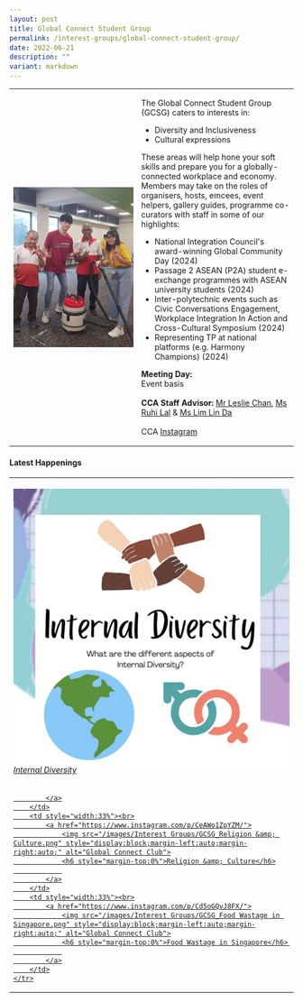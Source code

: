 ```yaml
---
layout: post
title: Global Connect Student Group
permalink: /interest-groups/global-connect-student-group/
date: 2022-06-21
description: ""
variant: markdown
---
```

<div>
    <table>
        <tbody><tr>
            <td style="width:45%"><img src="/images/CCA_global_connect_student_group.jpg" style="display:block;margin-left:auto;margin-right:auto;" alt="Global Connect Student Group"></td>
            <td>
                <p>
                    The Global Connect Student Group (GCSG) caters to interests in:<br>
                </p>
                    <ul>
                        <li>Diversity and Inclusiveness</li>
                        <li>Cultural expressions</li>
                    </ul>
                <p>
                    These areas will help hone your soft skills and prepare you for a globally-connected workplace and economy. Members may take on the roles of organisers, hosts, emcees, event helpers, gallery guides, programme co-curators with staff in some of our highlights:
							</p>
									<ul>
										<li>National Integration Council's award-winning Global Community Day (2024)</li>
										<li>Passage 2 ASEAN (P2A) student e-exchange programmes with ASEAN university students (2024)
</li>
										<li>Inter-polytechnic events such as Civic Conversations Engagement, Workplace Integration In Action and Cross-Cultural Symposium (2024)
</li>
										<li>Representing TP at national platforms (e.g. Harmony Champions) (2024)
</li>
							</ul>
                <p>
                    <b>Meeting Day:</b><br>
                    Event basis<br>
                    <br>
                    <b>CCA Staff Advisor:</b>
									<a href="mailto:Leslie_Chan@tp.edu.sg">Mr Leslie Chan</a>, <a href="mailto:Ruhi_LAL@tp.edu.sg">Ms Ruhi Lal</a> &amp; <a href="mailto:Lim_Lin_Da@tp.edu.sg">Ms Lim Lin Da</a><br>
                    <br>
                    CCA <a href="https://www.instagram.com/TP.GCSG">Instagram</a>
							</p>
                <p></p>
            </td>
        </tr>
    </tbody></table>
</div>

#### Latest Happenings

<table>
    <tbody><tr>
        <td style="width:33%"><br>
            <a href="https://www.instagram.com/p/CeDhAYqJXMA/">
                <img src="/images/Interest Groups/GCSG_Internal Diversity.png" style="display:block;margin-left:auto;margin-right:auto;" alt="Global Connect Club">
                <h6 style="margin-top:0%">Internal Diversity</h6>
                
            </a>
        </td>
        <td style="width:33%"><br>
            <a href="https://www.instagram.com/p/CeAWo1ZpYZM/">
                <img src="/images/Interest Groups/GCSG_Religion &amp; Culture.png" style="display:block;margin-left:auto;margin-right:auto;" alt="Global Connect Club">
                <h6 style="margin-top:0%">Religion &amp; Culture</h6>
                
            </a>
        </td>
        <td style="width:33%"><br>
            <a href="https://www.instagram.com/p/Cd5oGQvJ8FX/">
                <img src="/images/Interest Groups/GCSG_Food Wastage in Singapore.png" style="display:block;margin-left:auto;margin-right:auto;" alt="Global Connect Club">
                <h6 style="margin-top:0%">Food Wastage in Singapore</h6> 
                
            </a>
        </td>
    </tr>
</tbody></table>